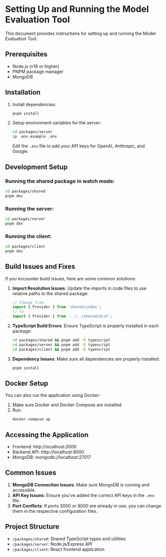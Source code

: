 # Setting Up and Running the Model Evaluation Tool

This document provides instructions for setting up and running the Model Evaluation Tool.

## Prerequisites

- Node.js (v18 or higher)
- PNPM package manager
- MongoDB

## Installation

1. Install dependencies:
   ```bash
   pnpm install
   ```

2. Setup environment variables for the server:
   ```bash
   cd packages/server
   cp .env.example .env
   ```
   
   Edit the `.env` file to add your API keys for OpenAI, Anthropic, and Google.

## Development Setup

### Running the shared package in watch mode:
```bash
cd packages/shared
pnpm dev
```

### Running the server:
```bash
cd packages/server
pnpm dev
```

### Running the client:
```bash
cd packages/client
pnpm dev
```

## Build Issues and Fixes

If you encounter build issues, here are some common solutions:

1. **Import Resolution Issues**:
   Update the imports in code files to use relative paths to the shared package:
   ```typescript
   // Change from
   import { Provider } from 'shared/index';
   // To
   import { Provider } from '../../shared/dist';
   ```

2. **TypeScript Build Errors**:
   Ensure TypeScript is properly installed in each package:
   ```bash
   cd packages/shared && pnpm add -D typescript
   cd packages/server && pnpm add -D typescript
   cd packages/client && pnpm add -D typescript
   ```

3. **Dependency Issues**:
   Make sure all dependencies are properly installed:
   ```bash
   pnpm install
   ```

## Docker Setup

You can also run the application using Docker:

1. Make sure Docker and Docker Compose are installed
2. Run:
   ```bash
   docker-compose up
   ```

## Accessing the Application

- Frontend: http://localhost:3000
- Backend API: http://localhost:8000
- MongoDB: mongodb://localhost:27017

## Common Issues

1. **MongoDB Connection Issues**: Make sure MongoDB is running and accessible.
2. **API Key Issues**: Ensure you've added the correct API keys in the `.env` file.
3. **Port Conflicts**: If ports 3000 or 8000 are already in use, you can change them in the respective configuration files.

## Project Structure

- `/packages/shared`: Shared TypeScript types and utilities
- `/packages/server`: Node.js/Express API
- `/packages/client`: React frontend application
